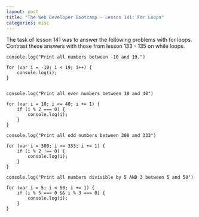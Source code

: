 ```yaml
---
layout: post
title: "The Web Developer Bootcamp - Lesson 141: For Loops"
categories: misc
---
```


The task of lesson 141 was to answer the following problems with for loops. Contrast these answers with those from lesson 133 - 135 on while loops.

```
console.log("Print all numbers between -10 and 19.")

for (var i = -10; i < 19; i++) {
    console.log(i);
}


console.log("Print all even numbers between 10 and 40")

for (var i = 10; i <= 40; i += 1) {
    if (i % 2 === 0) {
        console.log(i);
    }
}

console.log("Print all odd numbers between 300 and 333")

for (var i = 300; i <= 333; i += 1) {
    if (i % 2 !== 0) {
        console.log(i);
    }
}

console.log("Print all numbers divisible by 5 AND 3 between 5 and 50")

for (var i = 5; i < 50; i += 1) {
    if (i % 5 === 0 && i % 3 === 0) {
        console.log(i);
    }
}
```